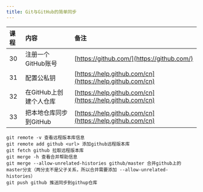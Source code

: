 ```yaml
---
title: Git与GitHub的简单同步
---
```


|课程|内容|备注|
|:--|:--|:--|
|30 | 注册一个GitHub账号|[https://github.com/](https://github.com/)|
|31 | 配置公私钥|[https://help.github.com/cn](https://help.github.com/cn)|
|32 | 在GitHub上创建个人仓库|[https://help.github.com/cn](https://help.github.com/cn)|
|33 | 把本地仓库同步到GitHub|[https://help.github.com/cn](https://help.github.com/cn)|


```shell
git remote -v 查看远程版本库信息
git remote add github <url> 添加github远程版本库
git fetch github 拉取远程版本库
git merge -h 查看合并帮助信息
git merge --allow-unrelated-histories github/master 合并github上的master分支（两分支不是父子关系，所以合并需要添加 --allow-unrelated-histories）
git push github 推送同步到githup仓库
```
